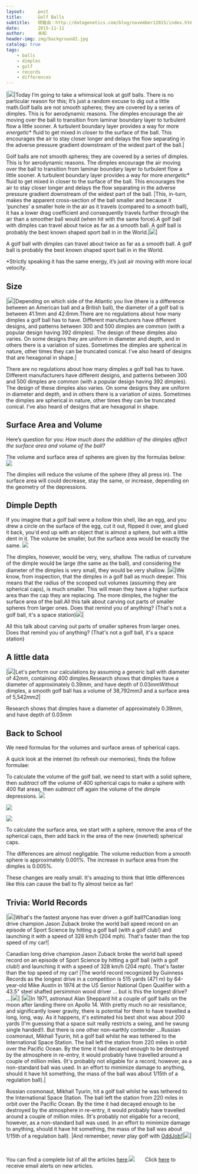 ```yaml
---
layout:     post
title:      Golf Balls
subtitle:   转载自：http://datagenetics.com/blog/november12015/index.html
date:       2015-11-11
author:     未知
header-img: img/background2.jpg
catalog: true
tags:
    - balls
    - dimples
    - golf
    - records
    - differences
---
```

|![](http://datagenetics.com/blog/november12015/tit.png)|Today I’m going to take a whimsical look at golf balls. There is no particular reason for this; It’s just a random excuse to dig out a little math.Golf balls are not smooth spheres; they are covered by a series of dimples. This is for aerodynamic reasons. The dimples encourage the air moving over the ball to transition from laminar boundary layer to turbulent flow a little sooner. A turbulent boundary layer provides a way for more *energetic** fluid to get mixed in closer to the surface of the ball. This encourages the air to stay closer longer and delays the flow separating in the adverse pressure gradient downstream of the widest part of the ball.|

Golf balls are not smooth spheres; they are covered by a series of dimples. This is for aerodynamic reasons. The dimples encourage the air moving over the ball to transition from laminar boundary layer to turbulent flow a little sooner. A turbulent boundary layer provides a way for more *energetic** fluid to get mixed in closer to the surface of the ball. This encourages the air to stay closer longer and delays the flow separating in the adverse pressure gradient downstream of the widest part of the ball.
|This, in-turn, makes the apparent cross-section of the ball smaller and because it ‘punches’ a smaller hole in the air as it travels (compared to a smooth ball), it has a lower drag coefficient and consequently travels further through the air than a smoother ball would (when hit with the same force).A golf ball with dimples can travel about twice as far as a smooth ball. A golf ball is probably the best known shaped sport ball in in the World.|![](http://datagenetics.com/blog/november12015/b.png)|

A golf ball with dimples can travel about twice as far as a smooth ball. A golf ball is probably the best known shaped sport ball in in the World.

*Strictly speaking it has the same energy, it’s just air moving with more local velocity.

## Size
|![](http://datagenetics.com/blog/november12015/sphereb.png)|Depending on which side of the Atlantic you live (there is a difference between an American ball and a British ball), the diameter of a golf ball is between 41.1mm and 42.6mm.There are no regulations about how many dimples a golf ball has to have. Different manufacturers have different designs, and patterns between 300 and 500 dimples are common (with a popular design having 392 dimples). The design of these dimples also varies. On some designs they are uniform in diameter and depth, and in others there is a variation of sizes. Sometimes the dimples are spherical in nature, other times they can be truncated conical. I’ve also heard of designs that are hexagonal in shape.|

There are no regulations about how many dimples a golf ball has to have. Different manufacturers have different designs, and patterns between 300 and 500 dimples are common (with a popular design having 392 dimples). The design of these dimples also varies. On some designs they are uniform in diameter and depth, and in others there is a variation of sizes. Sometimes the dimples are spherical in nature, other times they can be truncated conical. I’ve also heard of designs that are hexagonal in shape.

## Surface Area and Volume

Here’s question for you: *How much does the addition of the dimples affect the surface area and volume of the ball?*

The volume and surface area of spheres are given by the formulas below:
![](http://datagenetics.com/blog/november12015/eq.png)


The dimples will reduce the volume of the sphere (they all press in). The surface area will could decrease, stay the same, or increase, depending on the geometry of the depressions.

## Dimple Depth

If you imagine that a golf ball were a hollow thin shell, like an egg, and you drew a circle on the surface of the egg, cut it out, flipped it over, and glued it back, you'd end up with an object that is almost a sphere, but with a little dent in it. The volume be smaller, but the surface area would be exactly the same.
![](http://datagenetics.com/blog/november12015/s1.png)


The dimples, however, would be very, very, shallow. The radius of curvature of the dimple would be large (the same as the ball), and considering the diameter of the dimples is very small, they would be very shallow.
|![](http://datagenetics.com/blog/november12015/s2.png)|We know, from inspection, that the dimples in a golf ball as much deeper. This means that the radius of the scooped out volumes (assuming they are spherical caps), is much smaller. This will mean they have a higher surface area than the cap they are replacing. The more dimples, the higher the surface area of the ball.All this talk about carving out parts of smaller spheres from larger ones. Does that remind you of anything? (That's not a golf ball, it's a space station)![](http://datagenetics.com/blog/november12015/death.png)|

All this talk about carving out parts of smaller spheres from larger ones. Does that remind you of anything? (That's not a golf ball, it's a space station)

## A little data
|![](http://datagenetics.com/blog/november12015/data.png)|Let's perform our calculations by assuming a generic ball with diameter of 42*mm*, containing 400 dimples.Research shows that dimples have a diameter of approximately 0.39*mm*, and have depth of 0.03*mm*Without dimples, a smooth golf ball has a volume of 38,792*mm3* and a surface area of 5,542*mm2*|

Research shows that dimples have a diameter of approximately 0.39*mm*, and have depth of 0.03*mm*

## Back to School

We need formulas for the volumes and surface areas of spherical caps.

A quick look at the internet (to refresh our memories), finds the follow formulae:

To calculate the volume of the golf ball, we need to start with a solid sphere, then *subtract* off the volume of 400 spherical caps to make a sphere with 400 flat areas, then *subtract* off again the volume of the dimple depressions.
![](http://datagenetics.com/blog/november12015/p1.png)

![](http://datagenetics.com/blog/november12015/p2.png)

![](http://datagenetics.com/blog/november12015/p3.png)


To calculate the surface area, we start with a sphere, remove the area of the spherical caps, then add back in the area of the new (inverted) spherical caps.

The differences are almost negligable. The volume reduction from a smooth sphere is approximately 0.001%. The increase in surface area from the dimples is 0.005%.

These changes are really small. It's amazing to think that little differences like this can cause the ball to fly almost twice as far!







## Trivia: World Records
|![](http://datagenetics.com/blog/november12015/car.png)|What's the fastest anyone has ever driven a golf ball?Canadian long drive champion Jason Zuback broke the world ball speed record on an episode of Sport Science by hitting a golf ball (with a golf club!) and launching it with a speed of 328 km/h (204 mph). That's faster than the top speed of my car!|

Canadian long drive champion Jason Zuback broke the world ball speed record on an episode of Sport Science by hitting a golf ball (with a golf club!) and launching it with a speed of 328 km/h (204 mph). That's faster than the top speed of my car!
|The world record recognized by Guinness Records as the longest drive in a competition is 515 yards (471 m) by 64-year-old Mike Austin in 1974 at the US Senior National Open Qualifier with a 43.5" steel shafted persimmon wood driver … but is this the longest drive? …|![](http://datagenetics.com/blog/november12015/flag.png)|
|![](http://datagenetics.com/blog/november12015/apollo.png)|In 1971, astronaut Alan Sheppard hit a couple of golf balls on the moon after landing there on Apollo 14. With pretty much no air resisitance, and significantly lower gravity, there is potential for them to have travelled a long, long, way. As it happens, it's estimated his best shot was about 200 yards (I'm guessing that a space suit really restricts a swing, and he swung single handed!). But there is one other non-earthly contender …Russian cosmonaut, Mikhail Tyurin, hit a golf ball whilst he was tethered to the International Space Station. The ball left the station from 220 miles in orbit over the Pacific Ocean. By the time it had decayed enough to be destroyed by the atmosphere in re-entry, it would probably have travelled around a couple of million miles. (It's probably not eligable for a record, however, as a non-standard ball was used. In an effort to mimimize damage to anything, should it have hit something, the mass of the ball was about 1/15th of a regulation ball).|

Russian cosmonaut, Mikhail Tyurin, hit a golf ball whilst he was tethered to the International Space Station. The ball left the station from 220 miles in orbit over the Pacific Ocean. By the time it had decayed enough to be destroyed by the atmosphere in re-entry, it would probably have travelled around a couple of million miles. (It's probably not eligable for a record, however, as a non-standard ball was used. In an effort to mimimize damage to anything, should it have hit something, the mass of the ball was about 1/15th of a regulation ball).
|And remember, never play golf with [OddJob!](https://en.wikipedia.org/wiki/Goldfinger_(film))|![](http://datagenetics.com/blog/november12015/odd.jpg)|

 

You can find a complete list of all the articles [here](/blog.html).![](http://datagenetics.com/images/n.gif)
      Click [here](http://datagenetics.com/newsletter/subscribe.html) to receive email alerts on new articles.
